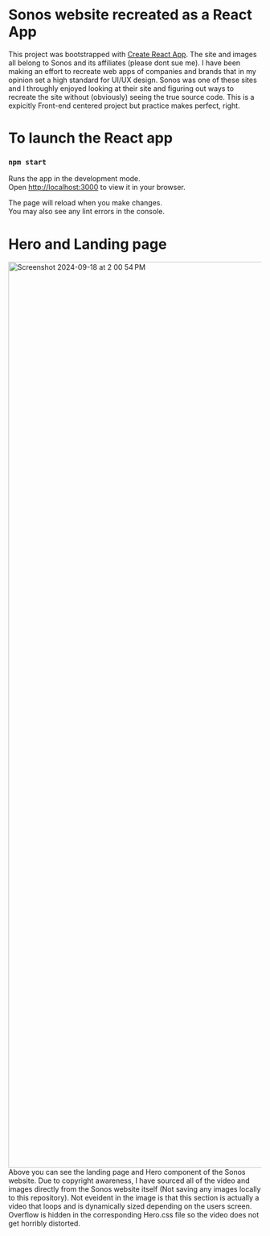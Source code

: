 # Sonos website recreated as a React App  

This project was bootstrapped with [Create React App](https://github.com/facebook/create-react-app).
The site and images all belong to Sonos and its affiliates (please dont sue me). I have been making an effort to recreate web apps of companies and brands that in my opinion set a high standard for UI/UX design.
Sonos was one of these sites and I throughly enjoyed looking at their site and figuring out ways to recreate the site without (obviously) seeing the true source code. This is a expicitly Front-end centered project but practice makes perfect, right. 

# To launch the React app

### `npm start`

Runs the app in the development mode.\
Open [http://localhost:3000](http://localhost:3000) to view it in your browser.

The page will reload when you make changes.\
You may also see any lint errors in the console.

# Hero and Landing page

<img width="1800" alt="Screenshot 2024-09-18 at 2 00 54 PM" src="https://github.com/user-attachments/assets/38a5e921-b455-4ffb-aaaf-1e7102b2f4d2">
Above you can see the landing page and Hero component of the Sonos website. Due to copyright awareness, I have sourced all of the video and images directly from the Sonos website itself (Not saving any images locally to this repository). Not eveident in the image is that this section is actually a video that loops and is dynamically sized depending on the users screen. Overflow is hidden in the corresponding Hero.css file so the video does not get horribly distorted. 

